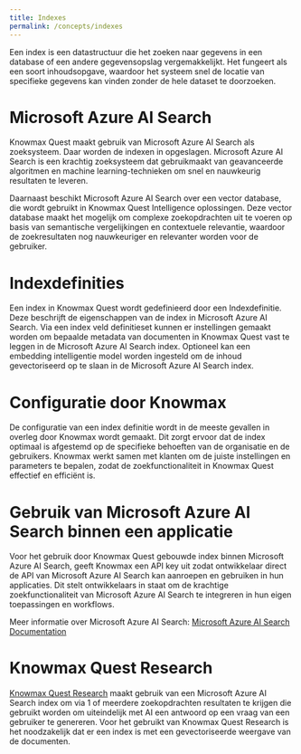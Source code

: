 ```yaml
---
title: Indexes
permalink: /concepts/indexes
---
```


Een index is een datastructuur die het zoeken naar gegevens in een database of een andere gegevensopslag vergemakkelijkt. Het fungeert als een soort inhoudsopgave, waardoor het systeem snel de locatie van specifieke gegevens kan vinden zonder de hele dataset te doorzoeken.

# Microsoft Azure AI Search
Knowmax Quest maakt gebruik van Microsoft Azure AI Search als zoeksysteem. Daar worden de indexen in opgeslagen. Microsoft Azure AI Search is een krachtig zoeksysteem dat gebruikmaakt van geavanceerde algoritmen en machine learning-technieken om snel en nauwkeurig resultaten te leveren.

Daarnaast beschikt Microsoft Azure AI Search over een vector database, die wordt gebruikt in Knowmax Quest Intelligence oplossingen. Deze vector database maakt het mogelijk om complexe zoekopdrachten uit te voeren op basis van semantische vergelijkingen en contextuele relevantie, waardoor de zoekresultaten nog nauwkeuriger en relevanter worden voor de gebruiker.

# Indexdefinities
Een index in Knowmax Quest wordt gedefinieerd door een Indexdefinitie. Deze beschrijft de eigenschappen van de index in Microsoft Azure AI Search. Via een index veld definitieset kunnen er instellingen gemaakt worden om bepaalde metadata van documenten in Knowmax Quest vast te leggen in de Microsoft Azure AI Search index. Optioneel kan een embedding intelligentie model worden ingesteld om de inhoud gevectoriseerd op te slaan in de Microsoft Azure AI Search index.

# Configuratie door Knowmax
De configuratie van een index definitie wordt in de meeste gevallen in overleg door Knowmax wordt gemaakt. Dit zorgt ervoor dat de index optimaal is afgestemd op de specifieke behoeften van de organisatie en de gebruikers. Knowmax werkt samen met klanten om de juiste instellingen en parameters te bepalen, zodat de zoekfunctionaliteit in Knowmax Quest effectief en efficiënt is.

# Gebruik van Microsoft Azure AI Search binnen een applicatie
Voor het gebruik door Knowmax Quest gebouwde index binnen Microsoft Azure AI Search, geeft Knowmax een API key uit zodat ontwikkelaar direct de API van Microsoft Azure AI Search kan aanroepen en gebruiken in hun applicaties. Dit stelt ontwikkelaars in staat om de krachtige zoekfunctionaliteit van Microsoft Azure AI Search te integreren in hun eigen toepassingen en workflows.

Meer informatie over Microsoft Azure AI Search: [Microsoft Azure AI Search Documentation](https://learn.microsoft.com/en-us/azure/search/)

# Knowmax Quest Research
[Knowmax Quest Research](/concepts/research) maakt gebruik van een Microsoft Azure AI Search index om via 1 of meerdere zoekopdrachten resultaten te krijgen die gebruikt worden om uiteindelijk met AI een antwoord op een vraag van een gebruiker te genereren. Voor het gebruikt van Knowmax Quest Research is het noodzakelijk dat er een index is met een gevectoriseerde weergave van de documenten.

